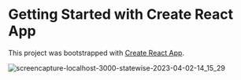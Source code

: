 # Getting Started with Create React App

This project was bootstrapped with [Create React App](https://github.com/facebook/create-react-app).


![screencapture-localhost-3000-statewise-2023-04-02-14_15_29](https://user-images.githubusercontent.com/55083861/229342529-0e70d131-2076-42a0-90d3-461652b717de.png)

